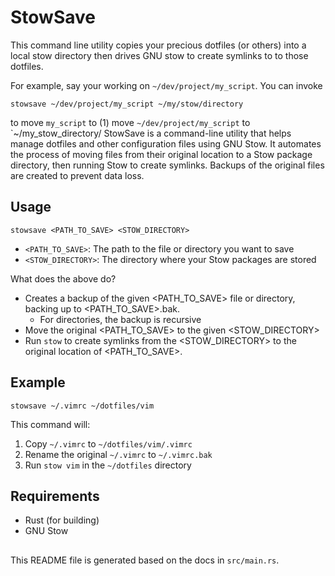# StowSave

This command line utility copies your precious dotfiles (or others) into a local stow directory
then drives GNU stow to create symlinks to to those dotfiles.

For example, say your working on `~/dev/project/my_script`. You can invoke

```
stowsave ~/dev/project/my_script ~/my/stow/directory
```

to move `my_script` to (1) move `~/dev/project/my_script` to `~/my_stow_directory/
StowSave is a command-line utility that helps manage dotfiles and other configuration files using
GNU Stow. It automates the process of moving files from their original location to a Stow package
directory, then running Stow to create symlinks. Backups of the original files are created to
prevent data loss.

## Usage
```
stowsave <PATH_TO_SAVE> <STOW_DIRECTORY>
```
- `<PATH_TO_SAVE>`: The path to the file or directory you want to save
- `<STOW_DIRECTORY>`: The directory where your Stow packages are stored

What does the above do?
- Creates a backup of the given <PATH_TO_SAVE> file or directory, backing up to <PATH_TO_SAVE>.bak.
    - For directories, the backup is recursive
- Move the original <PATH_TO_SAVE> to the given <STOW_DIRECTORY>
- Run `stow` to create symlinks from the <STOW_DIRECTORY> to the original location of <PATH_TO_SAVE>.

## Example
```
stowsave ~/.vimrc ~/dotfiles/vim
```
This command will:
1. Copy `~/.vimrc` to `~/dotfiles/vim/.vimrc`
2. Rename the original `~/.vimrc` to `~/.vimrc.bak`
3. Run `stow vim` in the `~/dotfiles` directory

## Requirements

- Rust (for building)
- GNU Stow

##
This README file is generated based on the docs in `src/main.rs`.
